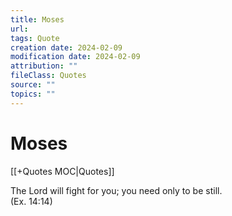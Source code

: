 ```yaml
---
title: Moses
url: 
tags: Quote
creation date: 2024-02-09
modification date: 2024-02-09
attribution: ""
fileClass: Quotes
source: ""
topics: ""
---
```


# Moses

[[+Quotes MOC|Quotes]]

The Lord will fight for you; you need only to be still.  
(Ex. 14:14)
